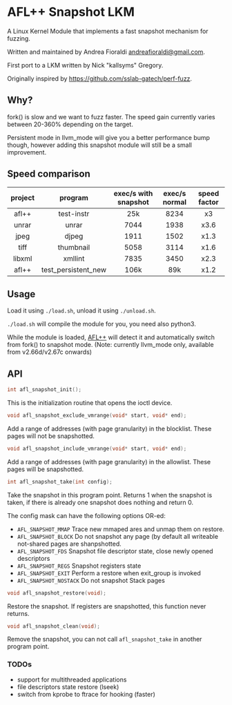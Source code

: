 # AFL++ Snapshot LKM

A Linux Kernel Module that implements a fast snapshot mechanism for fuzzing.

Written and maintained by Andrea Fioraldi <andreafioraldi@gmail.com>.

First port to a LKM written by Nick "kallsyms" Gregory.

Originally inspired by https://github.com/sslab-gatech/perf-fuzz.

## Why?

fork() is slow and we want to fuzz faster.
The speed gain currently varies between 20-360% depending on the target.

Persistent mode in llvm_mode will give you a better performance bump though,
however adding this snapshot module will still be a small improvement.

## Speed comparison

|project|program|exec/s with snapshot|exec/s normal|speed factor|
|:-----:|:-----:|:------:|:-----:|:----------:|
|afl++|test-instr|25k|8234|x3|
|unrar|unrar|7044|1938|x3.6|
|jpeg|djpeg|1911|1502|x1.3|
|tiff|thumbnail|5058|3114|x1.6|
|libxml|xmllint|7835|3450|x2.3|
|afl++|test_persistent_new|106k|89k|x1.2|

## Usage

Load it using `./load.sh`, unload it using `./unload.sh`.

`./load.sh` will compile the module for you, you need also python3.

While the module is loaded, [AFL++](https://github.com/AFLplusplus/AFLplusplus)
will detect it and automatically switch from fork() to snapshot mode.
(Note: currently llvm_mode only, available from v2.66d/v2.67c onwards)

## API

```c
int afl_snapshot_init();
```

This is the initialization routine that opens the ioctl device.

```c
void afl_snapshot_exclude_vmrange(void* start, void* end);
```

Add a range of addresses (with page granularity) in the blocklist.
These pages will not be snapshotted.

```c
void afl_snapshot_include_vmrange(void* start, void* end);
```

Add a range of addresses (with page granularity) in the allowlist.
These pages will be snapshotted.

```c
int afl_snapshot_take(int config);
```

Take the snapshot in this program point. Returns 1 when the snapshot is taken, if there is already one snapshot does nothing and return 0.

The config mask can have the following options OR-ed:

+ `AFL_SNAPSHOT_MMAP` Trace new mmaped ares and unmap them on restore.
+ `AFL_SNAPSHOT_BLOCK` Do not snapshot any page (by default all writeable not-shared pages are shanpshotted.
+ `AFL_SNAPSHOT_FDS` Snapshot file descriptor state, close newly opened descriptors
+ `AFL_SNAPSHOT_REGS` Snapshot registers state
+ `AFL_SNAPSHOT_EXIT` Perform a restore when exit_group is invoked
+ `AFL_SNAPSHOT_NOSTACK` Do not snapshot Stack pages

```c
void afl_snapshot_restore(void);
```

Restore the snapshot. If registers are snapshotted, this function never returns.

```c
void afl_snapshot_clean(void);
```

Remove the snapshot, you can not call `afl_snapshot_take` in another program point.

### TODOs

 + support for multithreaded applications
 + file descriptors state restore (lseek)
 + switch from kprobe to ftrace for hooking (faster)
 
